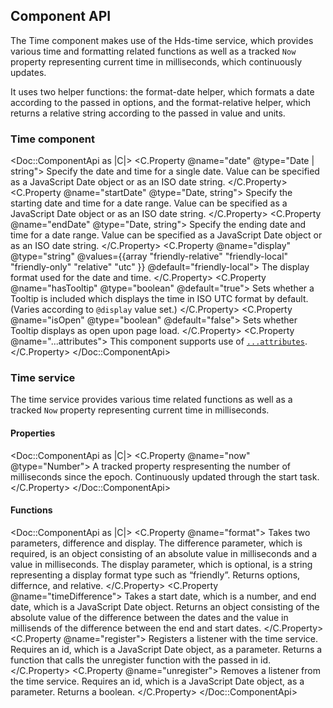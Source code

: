 ## Component API

The Time component makes use of the Hds-time service, which provides various time and formatting related functions as well as a tracked `Now` property representing current time in milliseconds, which continuously updates.

It uses two helper functions: the format-date helper, which formats a date according to the passed in options, and the format-relative helper, which returns a relative string according to the passed in value and units.

### Time component

<Doc::ComponentApi as |C|>
  <C.Property @name="date" @type="Date | string">
    Specify the date and time for a single date. Value can be specified as a JavaScript Date object or as an ISO date string.
  </C.Property>
  <C.Property @name="startDate" @type="Date, string">
    Specify the starting date and time for a date range. Value can be specified as a JavaScript Date object or as an ISO date string.
  </C.Property>
  <C.Property @name="endDate" @type="Date, string">
    Specify the ending date and time for a date range. Value can be specified as a JavaScript Date object or as an ISO date string.
  </C.Property>
  <C.Property @name="display" @type="string" @values={{array "friendly-relative" "friendly-local" "friendly-only" "relative" "utc" }} @default="friendly-local">
    The display format used for the date and time.
  </C.Property>
  <C.Property @name="hasTooltip" @type="boolean" @default="true">
    Sets whether a Tooltip is included which displays the time in ISO UTC format by default. (Varies according to `@display` value set.)
  </C.Property>
  <C.Property @name="isOpen" @type="boolean" @default="false">
    Sets whether Tooltip displays as open upon page load.
  </C.Property>
  <C.Property @name="...attributes">
    This component supports use of [`...attributes`](https://guides.emberjs.com/release/in-depth-topics/patterns-for-components/#toc_attribute-ordering).
  </C.Property>
</Doc::ComponentApi>

### Time service

The time service provides various time related functions as well as a tracked `Now` property representing current time in milliseconds.

#### Properties

<Doc::ComponentApi as |C|>
  <C.Property @name="now" @type="Number">
    A tracked property respresenting the number of milliseconds since the epoch. Continuously updated through the start task.
  </C.Property>
</Doc::ComponentApi>

#### Functions

<Doc::ComponentApi as |C|>
  <C.Property @name="format">
    Takes two parameters, difference and display. The difference parameter, which is required, is an object consisting of an absolute value in milliseconds and a value in milliseconds. The display parameter, which is optional, is a string representing a display format type such as “friendly”. Returns options, differnce, and relative.
  </C.Property>
  <C.Property @name="timeDifference">
    Takes a start date, which is a number, and end date, which is a JavaScript Date object. Returns an object consisting of the absolute value of the difference between the dates and the value in millisends of the difference between the end and start dates.
  </C.Property>
  <C.Property @name="register">
    Registers a listener with the time service. Requires an id, which is a JavaScript Date object, as a parameter. Returns a function that calls the unregister function with the passed in id.
  </C.Property>
  <C.Property @name="unregister">
    Removes a listener from the time service. Requires an id, which is a JavaScript Date object, as a parameter. Returns a boolean.
  </C.Property>
</Doc::ComponentApi>
